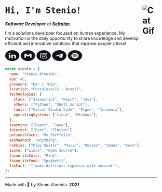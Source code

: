 <h1><strong><samp>Hi, I'm Stenio!</strong> <img align="right" src="https://user-images.githubusercontent.com/5713670/87202985-820dcb80-c2b6-11ea-9f56-7ec461c497c3.gif" alt="Cat Gif" style="width: 3rem" /></h1>

_**Software Developer** at [**Softplan**](https://www.softplan.com.br)._

I'm a solutions developer focused on human experience. My motivation is the daily opportunity to share knowledge and develop efficient and innovative solutions that improve people's lives!

<div>

[<img src="./etc/assets/social-linkedin.svg" alt="Linkedin" width="48" height="36" />][linkedin]
[<img src="./etc/assets/social-gmail.svg" alt="Gmail" width="48" height="36" />][gmail]
[<img src="./etc/assets/social-instagram.svg" alt="Instagram" width="48" height="36" />][instagram]
[<img src="./etc/assets/social-telegram.svg" alt="Telegram" width="48" height="36" />][telegram]
[<img src="./etc/assets/social-spotify.svg" alt="Spotify" width="48" height="36" />][spotify]

</div>

```javascript
const stenio = {
  name: "Stenio Almeida",
  age: 40,
  pronouns: "He" | "Him",
  location: "Fortaleza/CE - Brazil",
  technologies: {
    stack: ["JavaScript", "React", "Java"],
    others: ["Python", "Shell Script"],
    tools: ["Visual Studio Code", "Figma", "Insomnia"],
    operatingSystems: ["Linux", "Windows"],
  },
  learning: ["React", "Java"],
  interest: ["Rust", "Flutter"],
  personalFocus: "My Portfolio",
  askMeAbout: "Anything",
  hobbies: ["Play Guitar", "Music", "Movies", "Games", "Cook"],
  iLove: ["Linux", "Open Source"],
  favouriteColor: "Pink",
  favouriteFood: "Spaghetti",
  funFact: "I make delicious tapiocas with coconut!",
};
```

---

Made with 💞 by Stenio Almeida. **2021**.

[linkedin]: https://linkedin.com/in/stenioas/
[gmail]: mailto:stenioas@gmail.com
[instagram]: https://instagram.com/stenioas/
[telegram]: https://t.me/stenioas/
[spotify]: https://open.spotify.com/user/stenioas/
